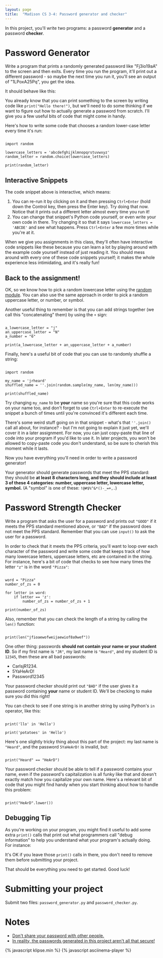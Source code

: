 ```yaml
---
layout: page
title:  "Madison CS 3-4: Password generator and checker"
---
```


In this project, you'll write two programs: a password **generator** and a password **checker**.

Password Generator
==================

Write a program that prints a randomly generated password like "Fj3io19aA" to the screen and then exits. Every time you run the program, it'll print out a different password - so maybe the next time you run it, you'll see an output of "1LPoxA25Pq", you get the idea.

It should behave like this:

<asciinema-player src="{{ site.baseurl }}/password_generator_cast.json" rows="8" cols="80" autoplay="true" loop="true"></asciinema-player>

You already know that you can print something to the screen by writing code like `print("Hello there!")`, but we'll need to do some thinking if we want to figure out how to actually generate a password from scratch. I'll give you a few useful bits of code that might come in handy.

Here's how to write some code that chooses a random lower-case letter every time it's run:

<pre><code class="py">
import random

lowercase_letters = 'abcdefghijklmnopqrstuvwxyz'
random_letter = random.choice(lowercase_letters)

print(random_letter)
</code></pre>

Interactive Snippets
--------------------

The code snippet above is interactive, which means:

1. You can re-run it by clicking on it and then pressing `Ctrl+Enter` (hold down the Control key, then press the Enter key). Try doing that now. Notice that it prints out a different letter almost every time you run it!
1. You can change that snippet's Python code yourself, or even write your own code in there. Try changing it so that it says `lowercase_letters = 'ABCDE'` and see what happens. Press `Ctrl+Enter` a few more times while you're at it.

When we give you assignments in this class, they'll often have interactive code snippets like these because you can learn a lot by playing around with the example code yourself instead of just reading it. You should mess around with every one of these code snippets yourself; it makes the whole experience less intimidating, and it's really fun!

Back to the assignment!
-----------------------

OK, so we know how to pick a random lowercase letter using the [random module](https://docs.python.org/2/library/random.html). You can also use the same approach in order to pick a random uppercase letter, or number, or symbol.

Another useful thing to remember is that you can add strings together (we call this "concatenating" them) by using the `+` sign:

<pre><code class="py">
a_lowercase_letter = "j"
an_uppercase_letter = "N"
a_number = "6"

print(a_lowercase_letter + an_uppercase_letter + a_number)
</code></pre>

Finally, here's a useful bit of code that you can use to randomly shuffle a string:

<pre><code class="py">
import random

my_name = 'jrheard'
shuffled_name = ''.join(random.sample(my_name, len(my_name)))

print(shuffled_name)
</code></pre>

Try changing `my_name` to be **your** name so you're sure that this code works on your name too, and don't forget to use `Ctrl+Enter` to re-execute the snippet a bunch of times until you're convinced it's different each time.

There's some weird stuff going on in that snippet - what's that `''.join()` call all about, for instance? - but I'm not going to explain it just yet, we'll cover it in a later assignment. For now, you can just copy-paste that line of code into your program if you'd like to use it. In later projects, you won't be allowed to copy-paste code you don't understand, so be sure to cherish this moment while it lasts.

Now you have everything you'll need in order to write a password generator!

Your generator should generate passwords that meet the PPS standard: they should be **at least 8 characters long, and they should include at least 3 of these 4 categories: number, uppercase letter, lowercase letter, symbol.** (A "symbol" is one of these: `!@#$%^&*()-_=+,.`)


Password Strength Checker
=========================

Write a program that asks the user for a password and prints out `"GOOD"` if it meets the PPS standard mentioned above, or `"BAD"` if the password does not meet the PPS standard. Remember that you can use `input()` to ask the user for a password.

In order to check that it meets the PPS criteria, you'll want to loop over each character of the password and write some code that keeps track of how many lowercase letters, uppercase letters, etc are contained in the string. For instance, here's a bit of code that checks to see how many times the letter `"z"` is in the word `"Pizza"`:

<pre><code class="py">
word = "Pizza"
number_of_zs = 0

for letter in word:
    if letter == 'z':
	    number_of_zs = number_of_zs + 1

print(number_of_zs)
</code></pre>

Also, remember that you can check the length of a string by calling the `len()` function:
<pre><code class="py">
print(len("jfioaewofweijaewiof8a9wef"))
</code></pre>

One other thing: passwords **should not contain your name or your student ID**. So if my first name is `"JR"`, my last name is `"Heard"`, and my student ID is `12345`, then these are all bad passwords:

* CarlsjR1234.
* 5YaHeArD!
* Password12345

Your password checker should print out `"BAD"` if the user gives it a password containing **your** name or student ID. We'll be checking to make sure you did this right!

You can check to see if one string is in another string by using Python's `in` operator, like this:

<pre><code class="py">
print('llo' in 'Hello')

print('potatoes' in 'Hello')
</code></pre>

Here's one slightly tricky thing about this part of the project: my last name is `"Heard"`, and the password `5YaHeArD!` is invalid, but:

<pre><code class="py">
print("Heard" == "HeArD")
</code></pre>

Your password checker should be able to tell if a password contains your name, even if the password's capitalization is all funky like that and doesn't exactly match how you capitalize your own name. Here's a relevant bit of code that you might find handy when you start thinking about how to handle this problem:

<pre><code class="py">
print("HeArD".lower())
</code></pre>

Debugging Tip
-------------

As you're working on your program, you might find it useful to add some extra `print()` calls that print out what programmers call "debug information" to help you understand what your program's actually doing. For instance:

<asciinema-player src="{{ site.baseurl }}/password_checker_debug_cast.json" rows="20" cols="90" autoplay="true" loop="true"></asciinema-player>

It's OK if you leave those `print()` calls in there, you don't need to remove them before submitting your project.

That should be everything you need to get started. Good luck!

Submitting your project
=======================

Submit two files: `password_generator.py` and `password_checker.py`.

Notes
=====

* [Don't share your password with other people.](http://bash.org/?244321)
* [In reality, the passwords generated in this project aren't all that secure!](https://xkcd.com/936/)


<script>
window.klipse_settings = {
	selector_eval_python_client: '.py',
	codemirror_options_in: {
		theme: "friendship-bracelet"
	},
	codemirror_options_out: {
		theme: "friendship-bracelet"
	}
};
</script>
{% javascript klipse.min %}
{% javascript asciinema-player %}
